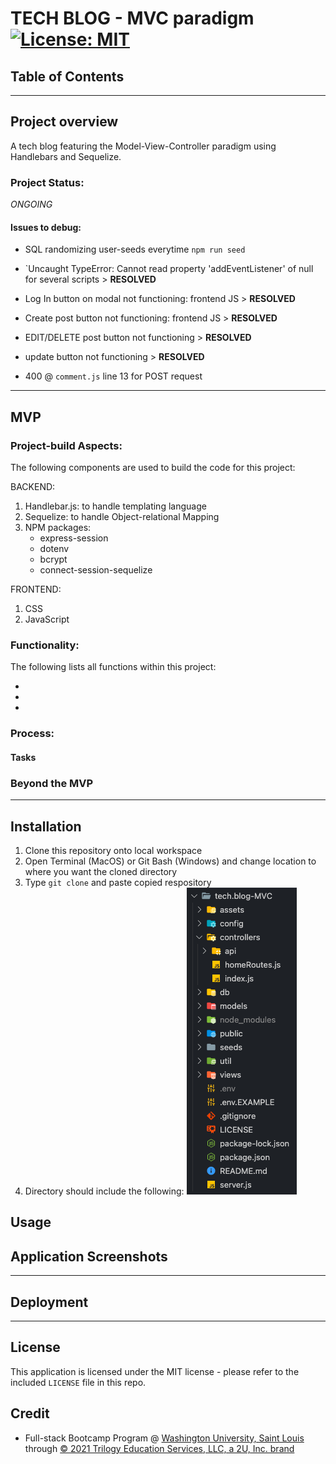 # TECH BLOG - MVC paradigm  [![License: MIT](https://img.shields.io/badge/License-MIT-yellow.svg)](https://opensource.org/licenses/MIT)

## Table of Contents

****

## Project overview

A tech blog featuring the Model-View-Controller paradigm using Handlebars and Sequelize.

### Project Status:

*ONGOING*

#### Issues to debug:

*  SQL randomizing user-seeds everytime `npm run seed`

* `Uncaught TypeError: Cannot read property 'addEventListener' of null for several scripts > **RESOLVED**

* Log In button on modal not functioning: frontend JS > **RESOLVED**

* Create post button not functioning: frontend JS >  **RESOLVED**

* EDIT/DELETE post button not functioning > **RESOLVED**

* update button not functioning > **RESOLVED**

* 400 @ `comment.js` line 13 for POST request

****

## MVP

### Project-build Aspects:

The following components are used to build the code for this project:

BACKEND: 
1. Handlebar.js: to handle templating language
2. Sequelize: to handle Object-relational Mapping
3. NPM packages:
    - express-session
    - dotenv
    - bcrypt
    - connect-session-sequelize

FRONTEND:
1. CSS
2. JavaScript 

### Functionality:

The following lists all functions within this project:

*
*
*

### Process:
#### Tasks

### Beyond the MVP

****

## Installation

1. Clone this repository onto local workspace
2. Open Terminal (MacOS) or Git Bash (Windows) and change location to where you want the cloned directory
3. Type `git clone` and paste copied respository
4. Directory should include the following:
![Directory Structure:](./assets/images/dir-struc.png)

## Usage

## Application Screenshots


****

## Deployment


****

## License

This application is licensed under the MIT license - please refer to the included `LICENSE` file in this repo.

## Credit

* Full-stack Bootcamp Program @ [Washington University, Saint Louis](https://bootcamp.tlcenter.wustl.edu/) through [© 2021 Trilogy Education Services, LLC, a 2U, Inc. brand](https://www.trilogyed.com/)